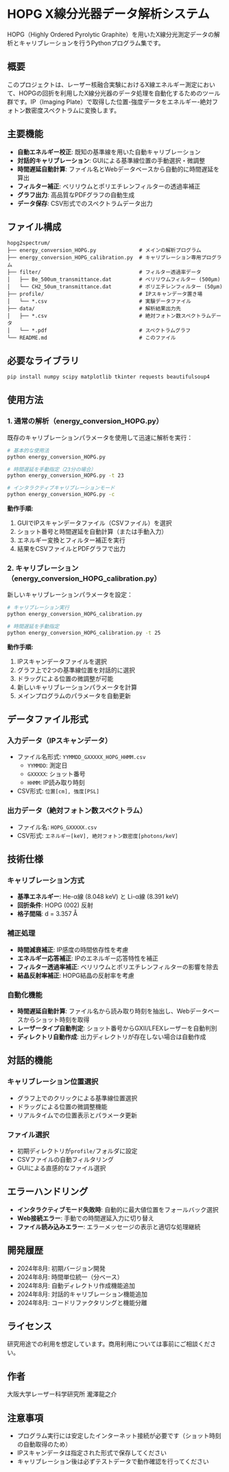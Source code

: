 # HOPG X線分光器データ解析システム

HOPG（Highly Ordered Pyrolytic Graphite）を用いたX線分光測定データの解析とキャリブレーションを行うPythonプログラム集です。

## 概要

このプロジェクトは、レーザー核融合実験におけるX線エネルギー測定において、HOPGの回折を利用したX線分光器のデータ処理を自動化するためのツール群です。IP（Imaging Plate）で取得した位置-強度データをエネルギー-絶対フォトン数密度スペクトラムに変換します。

## 主要機能

- **自動エネルギー校正**: 既知の基準線を用いた自動キャリブレーション
- **対話的キャリブレーション**: GUIによる基準線位置の手動選択・微調整
- **時間遅延自動計算**: ファイル名とWebデータベースから自動的に時間遅延を算出
- **フィルター補正**: ベリリウムとポリエチレンフィルターの透過率補正
- **グラフ出力**: 高品質なPDFグラフの自動生成
- **データ保存**: CSV形式でのスペクトラムデータ出力

## ファイル構成

```
hopg2spectrum/
├── energy_conversion_HOPG.py              # メインの解析プログラム
├── energy_conversion_HOPG_calibration.py  # キャリブレーション専用プログラム
├── filter/                                # フィルター透過率データ
│   ├── Be_500um_transmittance.dat         # ベリリウムフィルター (500μm)
│   └── CH2_50um_transmittance.dat         # ポリエチレンフィルター (50μm)
├── profile/                               # IPスキャンデータ置き場
│   └── *.csv                              # 実験データファイル
├── data/                                  # 解析結果出力先
│   ├── *.csv                              # 絶対フォトン数スペクトラムデータ
│   └── *.pdf                              # スペクトラムグラフ
└── README.md                              # このファイル
```

## 必要なライブラリ

```bash
pip install numpy scipy matplotlib tkinter requests beautifulsoup4
```

## 使用方法

### 1. 通常の解析（energy_conversion_HOPG.py）

既存のキャリブレーションパラメータを使用して迅速に解析を実行：

```bash
# 基本的な使用法
python energy_conversion_HOPG.py

# 時間遅延を手動指定（23分の場合）
python energy_conversion_HOPG.py -t 23

# インタラクティブキャリブレーションモード
python energy_conversion_HOPG.py -c
```

**動作手順:**
1. GUIでIPスキャンデータファイル（CSVファイル）を選択
2. ショット番号と時間遅延を自動計算（または手動入力）
3. エネルギー変換とフィルター補正を実行
4. 結果をCSVファイルとPDFグラフで出力

### 2. キャリブレーション（energy_conversion_HOPG_calibration.py）

新しいキャリブレーションパラメータを設定：

```bash
# キャリブレーション実行
python energy_conversion_HOPG_calibration.py

# 時間遅延を手動指定
python energy_conversion_HOPG_calibration.py -t 25
```

**動作手順:**
1. IPスキャンデータファイルを選択
2. グラフ上で2つの基準線位置を対話的に選択
3. ドラッグによる位置の微調整が可能
4. 新しいキャリブレーションパラメータを計算
5. メインプログラムのパラメータを自動更新

## データファイル形式

### 入力データ（IPスキャンデータ）
- ファイル名形式: `YYMMDD_GXXXXX_HOPG_HHMM.csv`
  - `YYMMDD`: 測定日
  - `GXXXXX`: ショット番号
  - `HHMM`: IP読み取り時刻
- CSV形式: `位置[cm], 強度[PSL]`

### 出力データ（絶対フォトン数スペクトラム）
- ファイル名: `HOPG_GXXXXX.csv`
- CSV形式: `エネルギー[keV], 絶対フォトン数密度[photons/keV]`

## 技術仕様

### キャリブレーション方式
- **基準エネルギー**: He-α線 (8.048 keV) と Li-α線 (8.391 keV)
- **回折条件**: HOPG (002) 反射
- **格子間隔**: d = 3.357 Å

### 補正処理
- **時間減衰補正**: IP感度の時間依存性を考慮
- **エネルギー応答補正**: IPのエネルギー応答特性を補正
- **フィルター透過率補正**: ベリリウムとポリエチレンフィルターの影響を除去
- **結晶反射率補正**: HOPG結晶の反射率を考慮

### 自動化機能
- **時間遅延自動計算**: ファイル名から読み取り時刻を抽出し、Webデータベースからショット時刻を取得
- **レーザータイプ自動判定**: ショット番号からGXII/LFEXレーザーを自動判別
- **ディレクトリ自動作成**: 出力ディレクトリが存在しない場合は自動作成

## 対話的機能

### キャリブレーション位置選択
- グラフ上でのクリックによる基準線位置選択
- ドラッグによる位置の微調整機能
- リアルタイムでの位置表示とパラメータ更新

### ファイル選択
- 初期ディレクトリが`profile/`フォルダに設定
- CSVファイルの自動フィルタリング
- GUIによる直感的なファイル選択

## エラーハンドリング

- **インタラクティブモード失敗時**: 自動的に最大値位置をフォールバック選択
- **Web接続エラー**: 手動での時間遅延入力に切り替え
- **ファイル読み込みエラー**: エラーメッセージの表示と適切な処理継続

## 開発履歴

- 2024年8月: 初期バージョン開発
- 2024年8月: 時間単位統一（分ベース）
- 2024年8月: 自動ディレクトリ作成機能追加
- 2024年8月: 対話的キャリブレーション機能追加
- 2024年8月: コードリファクタリングと機能分離

## ライセンス

研究用途での利用を想定しています。商用利用については事前にご相談ください。

## 作者

大阪大学レーザー科学研究所
瀧澤龍之介

## 注意事項

- プログラム実行には安定したインターネット接続が必要です（ショット時刻の自動取得のため）
- IPスキャンデータは指定された形式で保存してください
- キャリブレーション後は必ずテストデータで動作確認を行ってください
